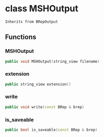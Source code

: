 # class MSHOutput

```cpp
Inherits from BRepOutput
```

## Functions

### MSHOutput

```cpp
public void MSHOutput(string_view filename)
```

### extension

```cpp
public string_view extension()
```

### write

```cpp
public void write(const BRep & brep)
```

### is_saveable

```cpp
public bool is_saveable(const BRep & brep)
```
